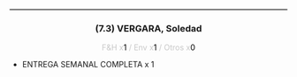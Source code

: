 <hr style='border:1px solid rgb(200,200,200)'>
<div style='page-break-inside: avoid'>

<div style='text-align:center'>

<h3> (7.3) VERGARA, <span class='grey'>Soledad</span></h3>

<p  style='color:rgb(200,200,200)'>F&H x<span  style='color:black'>1</span> / Env x<span  style='color:black'>1</span> / Otros x<span  style='color:black'>0</span></p>
</div>

<ul>
<li class='li-horizontal'> ENTREGA SEMANAL COMPLETA x 1</li>
</ul>
</div>

